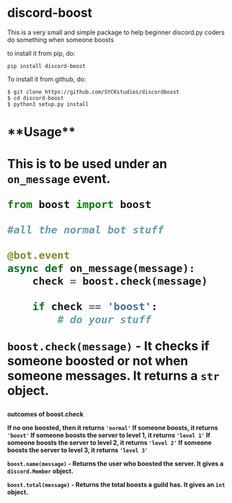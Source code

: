 # discord-boost

This is a very small and simple package to help beginner discord.py coders do something when someone boosts

to install it from pip, do:

```
pip install discord-boost
```


To install it from github, do:

```
$ git clone https://github.com/SYCKstudios/discordboost
$ cd discord-boost
$ python3 setup.py install
```

<h1> **Usage** <h1>

This is to be used under an `on_message` event.

```python
from boost import boost

#all the normal bot stuff

@bot.event
async def on_message(message):
    check = boost.check(message)

    if check == 'boost':
        # do your stuff
```


`boost.check(message)` - It checks if someone boosted or not when someone messages. It returns a `str` object.
<h4> outcomes of boost.check

 If no one boosted, then it returns `'normal'`
 If someone boosts, it returns `'boost'`
 If someone boosts the server to level 1, it returns `'level 1'`
 If someone boosts the server to level 2, it returns `'level 2'`
 If someone boosts the server to level 3, it returns `'level 3'`

 
 `boost.name(message)` - Returns the user who boosted the server. It gives a `discord.Member` object.

 `boost.total(message)` - Returns the total boosts a guild has. It gives an `int` object.
